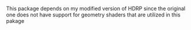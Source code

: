 This package depends on my modified version of HDRP since the original one
does not have support for geometry shaders that are utilized in this pakage